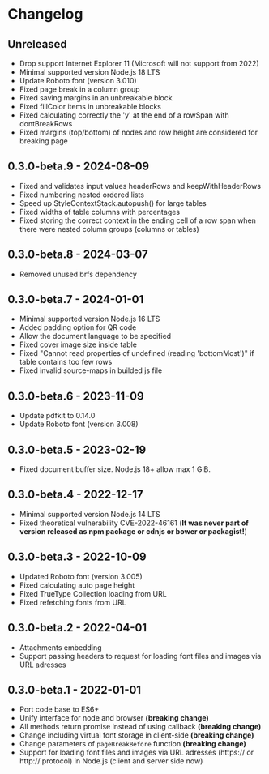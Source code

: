 # Changelog

## Unreleased

- Drop support Internet Explorer 11 (Microsoft will not support from 2022)
- Minimal supported version Node.js 18 LTS
- Update Roboto font (version 3.010)
- Fixed page break in a column group
- Fixed saving margins in an unbreakable block
- Fixed fillColor items in unbreakable blocks
- Fixed calculating correctly the 'y' at the end of a rowSpan with dontBreakRows
- Fixed margins (top/bottom) of nodes and row height are considered for breaking page

## 0.3.0-beta.9 - 2024-08-09

- Fixed and validates input values headerRows and keepWithHeaderRows
- Fixed numbering nested ordered lists
- Speed up StyleContextStack.autopush() for large tables
- Fixed widths of table columns with percentages
- Fixed storing the correct context in the ending cell of a row span when there were nested column groups (columns or tables)

## 0.3.0-beta.8 - 2024-03-07

- Removed unused brfs dependency

## 0.3.0-beta.7 - 2024-01-01

- Minimal supported version Node.js 16 LTS
- Added padding option for QR code
- Allow the document language to be specified
- Fixed cover image size inside table
- Fixed "Cannot read properties of undefined (reading 'bottomMost')" if table contains too few rows
- Fixed invalid source-maps in builded js file

## 0.3.0-beta.6 - 2023-11-09

- Update pdfkit to 0.14.0
- Update Roboto font (version 3.008)

## 0.3.0-beta.5 - 2023-02-19

- Fixed document buffer size. Node.js 18+ allow max 1 GiB.

## 0.3.0-beta.4 - 2022-12-17

- Minimal supported version Node.js 14 LTS
- Fixed theoretical vulnerability CVE-2022-46161 (**It was never part of version released as npm package or cdnjs or bower or packagist!**)

## 0.3.0-beta.3 - 2022-10-09

- Updated Roboto font (version 3.005)
- Fixed calculating auto page height
- Fixed TrueType Collection loading from URL
- Fixed refetching fonts from URL

## 0.3.0-beta.2 - 2022-04-01

- Attachments embedding
- Support passing headers to request for loading font files and images via URL adresses

## 0.3.0-beta.1 - 2022-01-01

- Port code base to ES6+
- Unify interface for node and browser **(breaking change)**
- All methods return promise instead of using callback **(breaking change)**
- Change including virtual font storage in client-side **(breaking change)**
- Change parameters of `pageBreakBefore` function **(breaking change)**
- Support for loading font files and images via URL adresses (https:// or http:// protocol) in Node.js (client and server side now)
